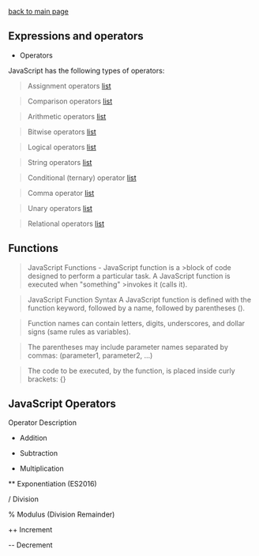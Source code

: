 [back to main page](README.md)

## Expressions and operators
- Operators


JavaScript has the following types of operators:


>Assignment operators  [list](lists/list.md)

>Comparison operators  [list](lists/list1.md)

>Arithmetic operators  [list](lists/listm2.md)

>Bitwise operators  [list](lists/listm3.md)

>Logical operators  [list](listm4.md)

>String operators  [list](listm5.md)

>Conditional (ternary) operator  [list](listm6.md)

>Comma operator  [list](listm7.md)

>Unary operators  [list](listm8.md)

>Relational operators  [list](listm9.md)

## Functions

>JavaScript Functions -  JavaScript function is a >block of code designed to perform a particular task.
>A JavaScript function is executed when "something" >invokes it (calls it).

>JavaScript Function Syntax
A JavaScript function is defined with the function keyword, followed by a name, followed by parentheses ().

>Function names can contain letters, digits, underscores, and dollar signs (same rules as variables).

>The parentheses may include parameter names separated by commas:
(parameter1, parameter2, ...)

>The code to be executed, by the function, is placed inside curly brackets: {}


## JavaScript Operators

Operator	Description

+	Addition

-	Subtraction

*	Multiplication

**	Exponentiation (ES2016)

/	Division

%	Modulus (Division Remainder)

++	Increment

--	Decrement
